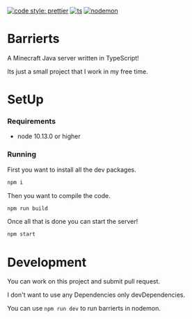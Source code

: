 [![code style: prettier](https://img.shields.io/badge/code_style-prettier-ff69b4.svg?style=round)](https://github.com/prettier/prettier)
[![ts](https://badgen.net/badge/Built%20With/TypeScript/blue)](https://github.com/microsoft/TypeScript)
[![nodemon](https://badgen.net/badge/Developed%20With/Nodemon/green)](https://github.com/remy/nodemon)

# Barrierts

A Minecraft Java server written in TypeScript!

Its just a small project that I work in my free time.

# SetUp

### Requirements

-   node 10.13.0 or higher

### Running

First you want to install all the dev packages.

```bash
npm i
```

Then you want to compile the code.

```bash
npm run build
```

Once all that is done you can start the server!

```bash
npm start
```

# Development

You can work on this project and submit pull request.

I don't want to use any Dependencies only devDependencies.

You can use `npm run dev` to run barrierts in nodemon.
